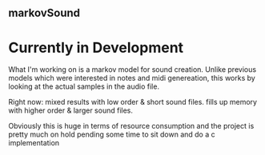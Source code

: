 ## markovSound

# Currently in Development 

What I'm working on is a markov model for sound creation. Unlike previous models which were interested in notes and midi genereation, this works by looking at the actual samples in the audio file.  

Right now: mixed results with low order & short sound files. fills up memory with higher order & larger sound files. 

Obviously this is huge in terms of resource consumption and the project is pretty much on hold pending some time to sit down and do a c implementation
